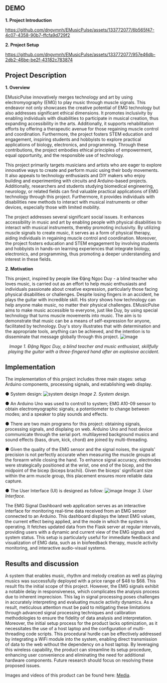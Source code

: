 ## DEMO
**1. Project Introduction**

https://github.com/dngvmnh/EMusicPulse/assets/133772077/6b565f47-4c07-4358-90b7-ffcfa9d729f2

**2. Project Setup**

https://github.com/dngvmnh/EMusicPulse/assets/133772077/957e46db-2db2-46be-be2f-43182c783874

## Project Description

**1. Overview**

EMusicPulse innovatively merges technology and art by using electromyography (EMG) to play music through muscle signals. This endeavor not only showcases the creative potential of EMG technology but also addresses significant ethical dimensions. It promotes inclusivity by enabling individuals with disabilities to participate in musical creation, thus expanding accessibility in the arts. Additionally, it supports rehabilitation efforts by offering a therapeutic avenue for those regaining muscle control and coordination. Furthermore, the project fosters STEM education and engagement, inspiring students and hobbyists to explore practical applications of biology, electronics, and programming. Through these contributions, the project embodies ethical principles of empowerment, equal opportunity, and the responsible use of technology.

This project primarily targets musicians and artists who are eager to explore innovative ways to create and perform music using their body movements. It also appeals to technology enthusiasts and DIY makers who enjoy building and experimenting with circuits and Arduino-based projects. Additionally, researchers and students studying biomedical engineering, neurology, or related fields can find valuable practical applications of EMG technology through this project. Furthermore, it provides individuals with disabilities new methods to interact with musical instruments or other devices, especially those with limited mobility.

The project addresses several significant social issues. It enhances accessibility in music and art by enabling people with physical disabilities to interact with musical instruments, thereby promoting inclusivity. By utilizing muscle signals to create music, it serves as a form of physical therapy, aiding individuals in regaining muscle control and coordination. Moreover, the project fosters education and STEM engagement by involving students and hobbyists in hands-on learning experiences that integrate biology, electronics, and programming, thus promoting a deeper understanding and interest in these fields.

**2. Motivation**

This project, inspired by people like Đặng Ngọc Duy - a blind teacher who loves music, is carried out as an effort to help music enthusiasts and individuals passionate about creative expression, particularly those facing physical disabilities or challenges. Despite losing fingers in an accident, he plays the guitar with incredible skill. His story shows how technology can help anyone make music, no matter their physical challenges. EMusicPulse aims to make music accessible to everyone, just like Duy, by using special technology that turns muscle movements into music. The aim is to demonstrate that music can be a means of self-expression for anyone, facilitated by technology. Duy's story illustrates that with determination and the appropriate tools, anything can be achieved, and the intention is to disseminate that message globally through this project.
![image](https://github.com/dngvmnh/EMusicPulse/assets/133772077/8a96e70f-126a-4bc6-b17f-58bb7a1b06fc)
<p style="text-align: center;"><em>Image 1. Đặng Ngọc Duy, a blind teacher and music enthusiast, skillfully playing the guitar with a three-fingered hand after an explosive accident.</em></p>

## Implementation

The implementation of this project includes three main stages: setup Arduino components, processing signals, and establishing web display.

● System design:
![system design](https://github.com/dngvmnh/EMusicPulse/assets/133772077/10853052-1546-47bf-9715-01d42129c3fc)
_Image 2. System design._


● An Arduino Uno was used to controll to system; EMG A10-09 sensor to obtain electromyographic signals; a potentiometer to change between modes; and a speaker to play sounds and effects.

● There are two main programs for this project: obtaining signals, processing signals, and displaing on web. Arduino Uno and host device communicate through the serial port. multilayered background musics and sound effects (bass, drum, kick, chord) are joined by multi-threading. 

● Given the quality of the EMG sensor and the signal noises, the signals' precision is not perfectly accurate when measuring the muscle groups at the forearm while closing the hand. To enhance signal accuracy, electrodes were strategically positioned at the wrist, one end of the bicep, and the midpoint of the bicep (biceps brachii). Given the biceps' significant size within the arm muscle group, this placement ensures more reliable data capture.


●  The User Interface (UI) is designed as follow:
![image](https://github.com/dngvmnh/EMusicPulse/assets/133772077/daa5135d-e520-4e14-b453-8d9ec509bf34)
_Image 3. User Interface._

The EMG Signal Dashboard web application serves as an interactive interface for monitoring real-time data received from an EMG sensor connected to an Arduino. This dashboard displays the latest EMG values, the current effect being applied, and the mode in which the system is operating. It fetches updated data from the Flask server at regular intervals, providing users with a dynamic and current view of the EMG signals and system status. This setup is particularly useful for immediate feedback and visualization of EMG data, such as in biofeedback therapy, muscle activity monitoring, and interactive audio-visual systems.


## Results and discussion

A system that enables music, rhythm and melody creation as well as playing musics was successfully deployed with a price range of $48 to $68. This result fits the initial scope of this project. However, the EMG signals exhibit a notable delay in responsiveness, which complicates the analysis process due to inherent imprecision. This lag in signal processing poses challenges in accurately interpreting and evaluating muscle activity dynamics. As a result, meticulous attention must be paid to mitigating these limitations through advanced signal processing techniques and calibration methodologies to ensure the fidelity of data analysis and interpretation. Moreover, the initial setup process for the product lacks optimization, as it necessitates the use of a host laptop and the configuration of multi-threading code scripts. This procedural hurdle can be effectively addressed by integrating a WiFi module into the system, enabling direct transmission of data to the web without the dependency on a host laptop. By leveraging this wireless capability, the product can streamline its setup procedure, enhancing user convenience and eliminating the need for additional hardware components. Future research should focus on resolving these proposed issues.

Images and videos of this product can be found here: [Media](https://github.com/dngvmnh/EMusicPulse/tree/main/Media).

